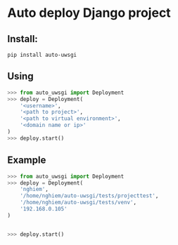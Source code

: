 # Auto deploy Django project

## Install:

    pip install auto-uwsgi

## Using

```python
>>> from auto_uwsgi import Deployment
>>> deploy = Deployment(
    '<username>',
    '<path to project>',
    '<path to virtual environment>',
    '<domain name or ip>'
)
>>> deploy.start()
```

## Example

```python
>>> from auto_uwsgi import Deployment
>>> deploy = Deployment(
    'nghiem',
    '/home/nghiem/auto-uwsgi/tests/projecttest',
    '/home/nghiem/auto-uwsgi/tests/venv',
    '192.168.0.105'
)


>>> deploy.start()
```

